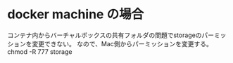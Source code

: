 # docker machine の場合
コンテナ内からバーチャルボックスの共有フォルダの問題でstorageのパーミッションを変更できない。
なので、Mac側からパーミッションを変更する。
chmod -R 777 storage